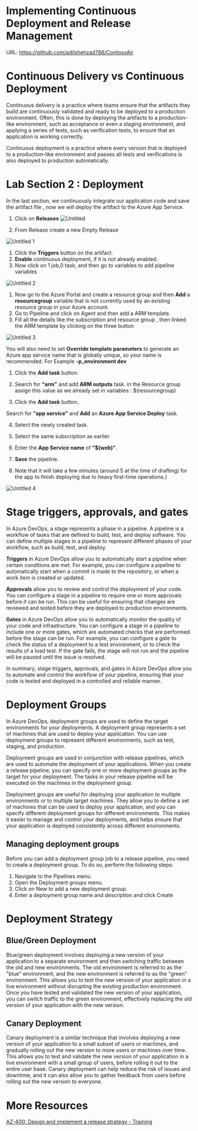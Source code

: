 # Implementing Continuous Deployment and Release Management

URL: https://github.com/adilshehzad786/ContosoAir

# Continuous Delivery vs Continuous Deployment

Continuous delivery is a practice where teams ensure that the artifacts they build are continuously
validated and ready to be deployed to a production environment. Often, this is done by deploying the artifacts to a production-like environment, such as acceptance or even a staging environment, and applying a series of tests, such as verification tests, to ensure that an application is working correctly.

Continuous deployment is a practice where every version that is deployed to a production-like
environment and passes all tests and verifications is also deployed to production automatically.

# Lab Section 2 : Deployment

In the last section, we continuously integrate our application code and save the artifact file , now we will deploy the artifact to the Azure App Service.

1. Click on **Releases**
![Untitled](https://user-images.githubusercontent.com/53600644/210173776-8dd1202f-5bc4-4e4b-986b-d01e45d12e96.png)



1. From Release create a new Empty Release

![Untitled 1](https://user-images.githubusercontent.com/53600644/210173782-ecb9b173-5751-47fb-b015-d562709dcbc3.png)


1. Click the **Triggers** button on the artifact.
2. **Enable** continuous deployment, if it is not already enabled.
3. Now click on 1 job,0 task, and then go to variables to add pipeline variables

![Untitled 2](https://user-images.githubusercontent.com/53600644/210173786-3ad0f83d-a130-4d7f-a79d-d711144fee71.png)


1. Now go to the Azure Portal and create a resource group and then **Add** a **resourcegroup**
   variable that is not currently used by an existing resource group in your Azure account.
2. Go to Pipeline and click on Agent and then add a ARM template.
3. Fill all the details like the subscription and resource group , then linked the ARM template by clicking on the three button

![Untitled 3](https://user-images.githubusercontent.com/53600644/210173790-2ded94da-748b-4f7c-bc5a-95e6a7daafcf.png)


You will also need to set **Override template parameters** to generate an Azure app service name that is globally unique, so your name is recommended. For Example **-p_environment dev**

1. Click the **Add task** button.
  
2. Search for **“arm”** and add **ARM outputs** task. in the Resource group assign this value as we already set in variables : $(resourcegroup)
  
3. Click the **Add task** button.
  
  Search for **“app service”** and **Add** an **Azure App Service Deploy** task.
  
4. Select the newly created task.
  
5. Select the same subscription as earlier.
  
6. Enter the **App Service name** of **”$(web)”**.
  
7. **Save** the pipeline.
  
8. Note that it will take a few minutes (around 5 at the time of drafting) for the app to finish deploying due to heavy first-time operations.)
  
![Untitled 4](https://user-images.githubusercontent.com/53600644/210173793-6a523f25-b21e-4a3c-92ac-4beafa9ad2f8.png)



# Stage triggers, approvals, and gates

In Azure DevOps, a stage represents a phase in a pipeline. A pipeline is a workflow of tasks that are defined to build, test, and deploy software. You can define multiple stages in a pipeline to represent different phases of your workflow, such as build, test, and deploy.

**Triggers** in Azure DevOps allow you to automatically start a pipeline when certain conditions are met. For example, you can configure a pipeline to automatically start when a commit is made to the repository, or when a work item is created or updated.

**Approvals** allow you to review and control the deployment of your code. You can configure a stage in a pipeline to require one or more approvals before it can be run. This can be useful for ensuring that changes are reviewed and tested before they are deployed to production environments.

**Gates** in Azure DevOps allow you to automatically monitor the quality of your code and infrastructure. You can configure a stage in a pipeline to include one or more gates, which are automated checks that are performed before the stage can be run. For example, you can configure a gate to check the status of a deployment to a test environment, or to check the results of a load test. If the gate fails, the stage will not run and the pipeline will be paused until the issue is resolved.

In summary, stage triggers, approvals, and gates in Azure DevOps allow you to automate and control the workflow of your pipeline, ensuring that your code is tested and deployed in a controlled and reliable manner.

# Deployment Groups

In Azure DevOps, deployment groups are used to define the target environments for your deployments. A deployment group represents a set of machines that are used to deploy your application. You can use deployment groups to represent different environments, such as test, staging, and production.

Deployment groups are used in conjunction with release pipelines, which are used to automate the deployment of your applications. When you create a release pipeline, you can specify one or more deployment groups as the target for your deployment. The tasks in your release pipeline will be executed on the machines in the deployment group.

Deployment groups are useful for deploying your application to multiple environments or to multiple target machines. They allow you to define a set of machines that can be used to deploy your application, and you can specify different deployment groups for different environments. This makes it easier to manage and control your deployments, and helps ensure that your application is deployed consistently across different environments.

## Managing deployment groups

Before you can add a deployment group job to a release pipeline, you need to create a deployment
group. To do so, perform the following steps:

1. Navigate to the Pipelines menu.
2. Open the Deployment groups menu.
3. Click on New to add a new deployment group.
4. Enter a deployment group name and description and click Create

# Deployment Strategy

## Blue/Green Deployment

Blue/green deployment involves deploying a new version of your application to a separate environment and then switching traffic between the old and new environments. The old environment is referred to as the "blue" environment, and the new environment is referred to as the "green" environment. This allows you to test the new version of your application in a live environment without disrupting the existing production environment. Once you have tested and validated the new version of your application, you can switch traffic to the green environment, effectively replacing the old version of your application with the new version.

## Canary Deployment

Canary deployment is a similar technique that involves deploying a new version of your application to a small subset of users or machines, and gradually rolling out the new version to more users or machines over time. This allows you to test and validate the new version of your application in a live environment with a small group of users, before rolling it out to the entire user base. Canary deployment can help reduce the risk of issues and downtime, and it can also allow you to gather feedback from users before rolling out the new version to everyone.

# More Resources

[AZ-400: Design and implement a release strategy - Training](https://learn.microsoft.com/en-us/training/paths/az-400-design-implement-release-strategy/)
